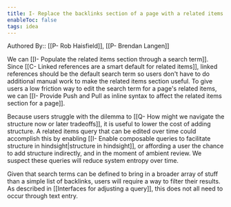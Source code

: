 ```yaml
---
title: I- Replace the backlinks section of a page with a related items section
enableToc: false
tags: idea
---
```

Authored By:: [[P- Rob Haisfield]], [[P- Brendan Langen]]

We can [[I- Populate the related items section through a search term]]. Since [[C- Linked references are a smart default for related items]], linked references should be the default search term so users don't have to do additional manual work to make the related items section useful. To give users a low friction way to edit the search term for a page's related items, we can [[I- Provide Push and Pull as inline syntax to affect the related items section for a page]].

Because users struggle with the dilemma to [[Q- How might we navigate the structure now or later tradeoffs]], it is useful to lower the cost of adding structure. A related items query that can be edited over time could accomplish this by enabling [[I- Enable composable queries to facilitate structure in hindsight|structure in hindsight]], or affording a user the chance to add structure indirectly, and in the moment of ambient review. We suspect these queries will reduce system entropy over time.

Given that search terms can be defined to bring in a broader array of stuff than a simple list of backlinks, users will require a way to filter their results. As described in [[Interfaces for adjusting a query]], this does not all need to occur through text entry.
